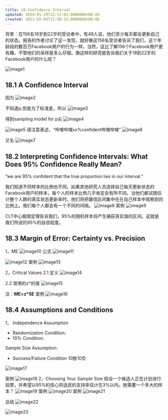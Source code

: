 ```yaml
---
title: 18-Confidence Interval
updated: 2024-01-29T12:13:03.0000000+08:00
created: 2021-05-04T11:50:13.0000000+08:00
---
```


背景：在156名18岁到22岁的受访者中，有48人说，他们至少每天都会更新自己的状态。报告的作者讨论了这一发现，就好像这156名受访者告诉了我们，这个年龄段的数百万Facebook用户的行为一样。当然，这比了解156个Facebook用户更有趣，不管他们的采样是多么仔细。像这样的研究能告诉我们关于18到22岁的Facebook用户的什么呢？

![image1](../../assets/742f2babe3624df496603fee3827c4e0.png)
## 18.1 A Confidence Interval
因为
![image2](../../assets/77893fb5896a49eea9bca4234c1ff716.png)

不知道p,但是为了标准差，所以
![image3](../../assets/cbc797e70e38475096294e698f2b4451.png)

得到sampling model for p尖
![image4](../../assets/f6d865eed1854732bb4b49dcb9f10b7a.png)

![image5](../../assets/84f4ca3a429444a88a2aa9f415a7c538.png)
请注意表述，“哔哩哔哩xx%confident哔哩哔哩”
![image6](../../assets/389d760e07034f0e90bb3ba618dbdd7f.png)

又名
![image7](../../assets/66e3116bb2844443b074b72247f9d419.png)

## 18.2 Interpreting Confidence Intervals: What Does 95% Confidence Really Mean?
“we are 95% confident that the true proportion lies in our interval.”

我们知道不同样本的比例也不同。如果其他研究人员选择自己每天更新状态的Facebook用户的样本，每个人的样本比例几乎肯定会有所不同。当他们都试图估计整个人群的真实状态更新率时，他们将把置信区间集中在在自己样本中观察到的比例上。我们每个人都会有一个不同的间隔。
![image8](../../assets/233bf56873fd4eb5b61874f3cdffe0af.png)
案例
![image9](../../assets/d0cefdd08c2d48d1997dbcce60c5f45a.png)

CLT中心极限定理告诉我们，95%的随机样本将产生捕获真实值的区间。这就是我们所说的95%的自信程度。

## 18.3 Margin of Error: Certainty vs. Precision
1，ME
![image10](../../assets/665f707e38ad4c88aa3ca2d4becb5681.png)
公式
![image11](../../assets/70ad1b330d8f47728d87d9e562c5bd94.png)

![image12](../../assets/423d1440fc2344dd9764b4c0ef8f84a0.png)
案例
![image13](../../assets/c31625c4b91449da99d4c44fd97758a5.png)

2，Critical Values
2.1 定义
![image14](../../assets/1128c04ba34e4857b401d3723754bdf1.png)

2.2 常用的z\*的值
![image15](../../assets/b57d8d955a2c4f758cac19b896794910.png)

注：**ME=z\*SE**
案例
![image16](../../assets/6ddde4538fdd401983bf2f10084f3a04.png)

## 18.4 Assumptions and Conditions
1，
Independence Assumption
- Randomization Condition:
- 10% Condition:

Sample Size Assumption:
- Success/Failure Condition 10胜10负

![image17](../../assets/4eaf1aed28c844ab86666515ca6e6218.png)

案例
![image18](../../assets/6a16b18516b947f0882e004caa1ee1d2.png)
2，Choosing Your Sample Size
假设一个候选人正在计划进行投票，并希望以95%的信心将选民的支持率估计在3%以内。她需要一个多大的样本？
![image19](../../assets/0bf9441a81e54aff8c1d0c830070c337.png)
案例
![image20](../../assets/5ee2f6ecf61744bdbea35f34f65dd9e6.png)
案例
![image21](../../assets/b006a3c6008b4c8a944ec42a6963474f.png)

总结
![image22](../../assets/1409eab7a3e9452bbb81d090da0b76b4.png)

![image23](../../assets/a4cb81b944604d9d99abb64d40147800.png)
